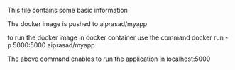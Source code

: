 This file contains some basic information

The docker image is pushed to aiprasad/myapp

to run the docker image in docker container use the command docker run -p 5000:5000 aiprasad/myapp

The above command enables to run the application in localhost:5000
